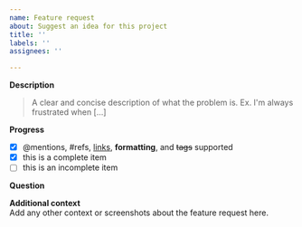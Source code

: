 ```yaml
---
name: Feature request
about: Suggest an idea for this project
title: ''
labels: ''
assignees: ''

---
```


**Description**  
>A clear and concise description of what the problem is. Ex. I'm always frustrated when [...]

**Progress**  
- [x] @mentions, #refs, [links](), **formatting**, and <del>tags</del> supported
- [x] this is a complete item
- [ ] this is an incomplete item

**Question**  

**Additional context**  
Add any other context or screenshots about the feature request here.
